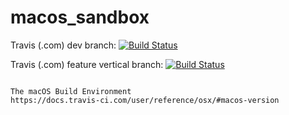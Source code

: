 # macos_sandbox

Travis (.com) dev branch:
[![Build Status](https://travis-ci.com/githubfoam/macos_sandbox.svg?branch=test)](https://travis-ci.com/githubfoam/macos_sandbox)  

Travis (.com) feature vertical branch:
[![Build Status](https://travis-ci.com/githubfoam/macos_sandbox.svg?branch=feature_vertical)](https://travis-ci.com/githubfoam/macos_sandbox)

~~~

The macOS Build Environment
https://docs.travis-ci.com/user/reference/osx/#macos-version
~~~
